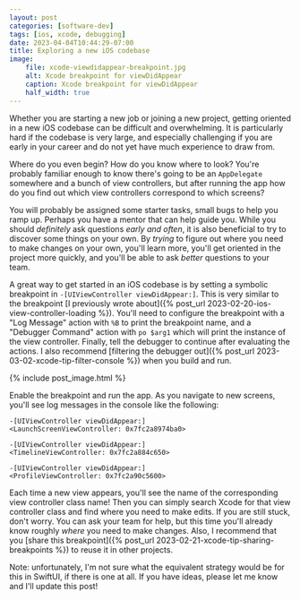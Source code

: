 ```yaml
---
layout: post
categories: [software-dev]
tags: [ios, xcode, debugging]
date: 2023-04-04T10:44:29-07:00
title: Exploring a new iOS codebase
image:
    file: xcode-viewdidappear-breakpoint.jpg
    alt: Xcode breakpoint for viewDidAppear
    caption: Xcode breakpoint for viewDidAppear
    half_width: true
---
```


Whether you are starting a new job or joining a new project, getting oriented in a new iOS codebase can be difficult and overwhelming. It is particularly hard if the codebase is very large, and especially challenging if you are early in your career and do not yet have much experience to draw from.

<!--excerpt-->

Where do you even begin? How do you know where to look? You're probably familiar enough to know there's going to be an `AppDelegate` somewhere and a bunch of view controllers, but after running the app how do you find out which view controllers correspond to which screens?

You will probably be assigned some starter tasks, small bugs to help you ramp up. Perhaps you have a mentor that can help guide you. While you should _definitely_ ask questions _early and often_, it is also beneficial to try to discover some things on your own. By _trying_ to figure out where you need to make changes on your own, you'll learn more, you'll get oriented in the project more quickly, and you'll be able to ask _better_ questions to your team.

A great way to get started in an iOS codebase is by setting a symbolic breakpoint in `-[UIViewController viewDidAppear:]`. This is very similar to the breakpoint [I previously wrote about]({% post_url 2023-02-20-ios-view-controller-loading %}). You'll need to configure the breakpoint with a "Log Message" action with `%B` to print the breakpoint name, and a "Debugger Command" action with `po $arg1` which will print the instance of the view controller. Finally, tell the debugger to continue after evaluating the actions. I also recommend [filtering the debugger out]({% post_url 2023-03-02-xcode-tip-filter-console %}) when you build and run.

{% include post_image.html %}

Enable the breakpoint and run the app. As you navigate to new screens, you'll see log messages in the console like the following:

```
-[UIViewController viewDidAppear:]
<LaunchScreenViewController: 0x7fc2a8974ba0>

-[UIViewController viewDidAppear:]
<TimelineViewController: 0x7fc2a884c650>

-[UIViewController viewDidAppear:]
<ProfileViewController: 0x7fc2a90c5600>
```

Each time a new view appears, you'll see the name of the corresponding view controller class name! Then you can simply search Xcode for that view controller class and find where you need to make edits. If you are still stuck, don't worry. You can ask your team for help, but this time you'll already know roughly _where_ you need to make changes. Also, I recommend that you [share this breakpoint]({% post_url 2023-02-21-xcode-tip-sharing-breakpoints %}) to reuse it in other projects.

Note: unfortunately, I'm not sure what the equivalent strategy would be for this in SwiftUI, if there is one at all. If you have ideas, please let me know and I'll update this post!
